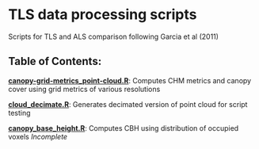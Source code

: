 # TLS data processing scripts

Scripts for TLS and ALS comparison following Garcia et al (2011)

## Table of Contents:

[**canopy-grid-metrics_point-cloud.R**](https://github.com/seanreilly66/tls_data_processing/blob/main/R/canopy-grid-metrics_point-cloud.R): Computes CHM metrics and canopy cover using grid metrics of various resolutions

[**cloud_decimate.R**](https://github.com/seanreilly66/tls_data_processing/blob/main/R/cloud_decimate.R): Generates decimated version of point cloud for script testing

[**canopy_base_height.R**](https://github.com/seanreilly66/tls_data_processing/blob/main/R/canopy_base_height.R): Computes CBH using distribution of occupied voxels *Incomplete*
